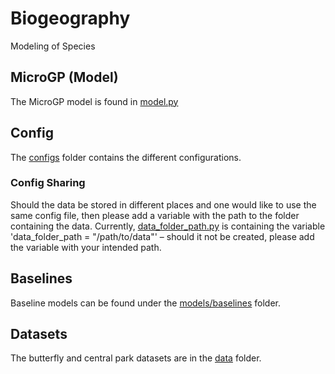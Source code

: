 # Biogeography
Modeling of Species

## MicroGP (Model)
The MicroGP model is found in [model.py](models/model.py)

## Config
The [configs](configs/) folder contains the different configurations.

### Config Sharing
Should the data be stored in different places and one would like to use the same config file, then please add a variable with the path to the folder containing the data.
Currently, [data_folder_path.py](configs/data_folder_path.py) is containing the variable 'data_folder_path = "/path/to/data"' – should it not be created, please add the variable with your intended path.  

## Baselines
Baseline models can be found under the [models/baselines](models/baselines) folder.

## Datasets
The butterfly and central park datasets are in the [data](data/) folder.